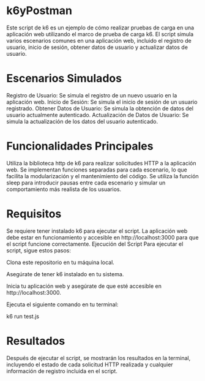 # k6yPostman
Este script de k6 es un ejemplo de cómo realizar pruebas de carga en una aplicación web utilizando el marco de prueba de carga k6. El script simula varios escenarios comunes en una aplicación web, incluido el registro de usuario, inicio de sesión, obtener datos de usuario y actualizar datos de usuario.


# Escenarios Simulados
Registro de Usuario: Se simula el registro de un nuevo usuario en la aplicación web.
Inicio de Sesión: Se simula el inicio de sesión de un usuario registrado.
Obtener Datos de Usuario: Se simula la obtención de datos del usuario actualmente autenticado.
Actualización de Datos de Usuario: Se simula la actualización de los datos del usuario autenticado.
# Funcionalidades Principales
Utiliza la biblioteca http de k6 para realizar solicitudes HTTP a la aplicación web.
Se implementan funciones separadas para cada escenario, lo que facilita la modularización y el mantenimiento del código.
Se utiliza la función sleep para introducir pausas entre cada escenario y simular un comportamiento más realista de los usuarios.
# Requisitos
Se requiere tener instalado k6 para ejecutar el script.
La aplicación web debe estar en funcionamiento y accesible en http://localhost:3000 para que el script funcione correctamente.
Ejecución del Script
Para ejecutar el script, sigue estos pasos:

Clona este repositorio en tu máquina local.

Asegúrate de tener k6 instalado en tu sistema.

Inicia tu aplicación web y asegúrate de que esté accesible en http://localhost:3000.

Ejecuta el siguiente comando en tu terminal:

k6 run test.js

# Resultados
Después de ejecutar el script, se mostrarán los resultados en la terminal, incluyendo el estado de cada solicitud HTTP realizada y cualquier información de registro incluida en el script.
